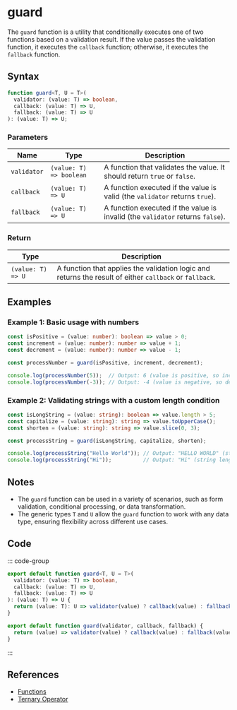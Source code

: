 # guard

The `guard` function is a utility that conditionally executes one of two functions based on a validation result. If the value passes the validation function, it executes the `callback` function; otherwise, it executes the `fallback` function.

## Syntax

```typescript
function guard<T, U = T>(
  validator: (value: T) => boolean,
  callback: (value: T) => U,
  fallback: (value: T) => U
): (value: T) => U;
```

### Parameters

| Name        | Type                  | Description                                                        |
|-------------|-----------------------|--------------------------------------------------------------------|
| `validator` | `(value: T) => boolean` | A function that validates the value. It should return `true` or `false`. |
| `callback`  | `(value: T) => U`      | A function executed if the value is valid (the `validator` returns `true`). |
| `fallback`  | `(value: T) => U`      | A function executed if the value is invalid (the `validator` returns `false`). |

### Return

| Type            | Description                                             |
|-----------------|---------------------------------------------------------|
| `(value: T) => U` | A function that applies the validation logic and returns the result of either `callback` or `fallback`. |

## Examples

### Example 1: Basic usage with numbers

```typescript
const isPositive = (value: number): boolean => value > 0;
const increment = (value: number): number => value + 1;
const decrement = (value: number): number => value - 1;

const processNumber = guard(isPositive, increment, decrement);

console.log(processNumber(5));  // Output: 6 (value is positive, so increment is called)
console.log(processNumber(-3)); // Output: -4 (value is negative, so decrement is called)
```

### Example 2: Validating strings with a custom length condition

```typescript
const isLongString = (value: string): boolean => value.length > 5;
const capitalize = (value: string): string => value.toUpperCase();
const shorten = (value: string): string => value.slice(0, 3);

const processString = guard(isLongString, capitalize, shorten);

console.log(processString("Hello World")); // Output: "HELLO WORLD" (string length > 5, capitalize called)
console.log(processString("Hi"));          // Output: "Hi" (string length <= 5, shorten called)
```

## Notes

- The `guard` function can be used in a variety of scenarios, such as form validation, conditional processing, or data transformation.
- The generic types `T` and `U` allow the `guard` function to work with any data type, ensuring flexibility across different use cases.

## Code

::: code-group
```typescript
export default function guard<T, U = T>(
  validator: (value: T) => boolean,
  callback: (value: T) => U,
  fallback: (value: T) => U
): (value: T) => U {
  return (value: T): U => validator(value) ? callback(value) : fallback(value);
}
```

```javascript
export default function guard(validator, callback, fallback) {
  return (value) => validator(value) ? callback(value) : fallback(value);
}
```
:::

## References

- [Functions](https://developer.mozilla.org/en-US/docs/Web/JavaScript/Guide/Functions)
- [Ternary Operator](https://developer.mozilla.org/en-US/docs/Web/JavaScript/Reference/Operators/Conditional_Operator)
